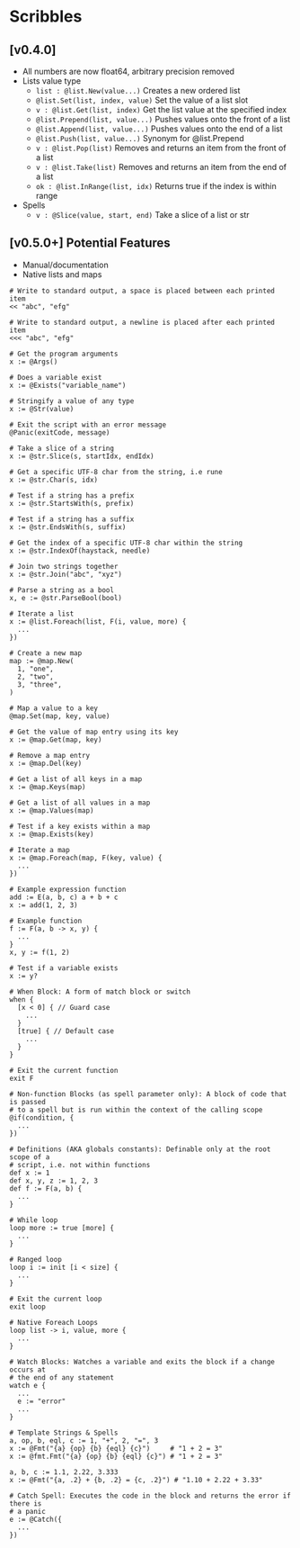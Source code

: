 # Scribbles

## [v0.4.0]

- All numbers are now float64, arbitrary precision removed
- Lists value type
  - `list : @list.New(value...)` Creates a new ordered list
  - `@list.Set(list, index, value)` Set the value of a list slot
  - `v : @list.Get(list, index)` Get the list value at the specified index
  - `@list.Prepend(list, value...)` Pushes values onto the front of a list
  - `@list.Append(list, value...)` Pushes values onto the end of a list
  - `@list.Push(list, value...)` Synonym for @list.Prepend
  - `v : @list.Pop(list)` Removes and returns an item from the front of a list
  - `v : @list.Take(list)` Removes and returns an item from the end of a list
  - `ok : @list.InRange(list, idx)` Returns true if the index is within range
- Spells
  - `v : @Slice(value, start, end)` Take a slice of a list or str

## [v0.5.0+] Potential Features

- Manual/documentation
- Native lists and maps

```
# Write to standard output, a space is placed between each printed item 
<< "abc", "efg"

# Write to standard output, a newline is placed after each printed item 
<<< "abc", "efg"

# Get the program arguments
x := @Args()

# Does a variable exist
x := @Exists("variable_name")

# Stringify a value of any type
x := @Str(value)

# Exit the script with an error message
@Panic(exitCode, message)

# Take a slice of a string
x := @str.Slice(s, startIdx, endIdx)

# Get a specific UTF-8 char from the string, i.e rune
x := @str.Char(s, idx)

# Test if a string has a prefix
x := @str.StartsWith(s, prefix)

# Test if a string has a suffix
x := @str.EndsWith(s, suffix)

# Get the index of a specific UTF-8 char within the string
x := @str.IndexOf(haystack, needle)

# Join two strings together
x := @str.Join("abc", "xyz")

# Parse a string as a bool
x, e := @str.ParseBool(bool)

# Iterate a list
x := @list.Foreach(list, F(i, value, more) {
  ...
})

# Create a new map
map := @map.New(
  1, "one",
  2, "two",
  3, "three",
)

# Map a value to a key
@map.Set(map, key, value)

# Get the value of map entry using its key
x := @map.Get(map, key)

# Remove a map entry
x := @map.Del(key)

# Get a list of all keys in a map
x := @map.Keys(map)

# Get a list of all values in a map
x := @map.Values(map)

# Test if a key exists within a map
x := @map.Exists(key)

# Iterate a map
x := @map.Foreach(map, F(key, value) {
  ...
})

# Example expression function
add := E(a, b, c) a + b + c
x := add(1, 2, 3)

# Example function
f := F(a, b -> x, y) {
  ...
}
x, y := f(1, 2)

# Test if a variable exists
x := y?

# When Block: A form of match block or switch
when {
  [x < 0] { // Guard case
    ... 
  }
  [true] { // Default case
    ... 
  }
}

# Exit the current function
exit F

# Non-function Blocks (as spell parameter only): A block of code that is passed
# to a spell but is run within the context of the calling scope
@if(condition, {
  ...
})

# Definitions (AKA globals constants): Definable only at the root scope of a
# script, i.e. not within functions
def x := 1
def x, y, z := 1, 2, 3
def f := F(a, b) {
  ...
}

# While loop
loop more := true [more] {
  ...
}

# Ranged loop
loop i := init [i < size] {
  ...
}

# Exit the current loop
exit loop

# Native Foreach Loops
loop list -> i, value, more {
  ...
}

# Watch Blocks: Watches a variable and exits the block if a change occurs at
# the end of any statement
watch e {
  ...
  e := "error"
  ...
}

# Template Strings & Spells
a, op, b, eql, c := 1, "+", 2, "=", 3
x := @Fmt("{a} {op} {b} {eql} {c}")     # "1 + 2 = 3"
x := @fmt.Fmt("{a} {op} {b} {eql} {c}") # "1 + 2 = 3"

a, b, c := 1.1, 2.22, 3.333
x := @Fmt("{a, .2} + {b, .2} = {c, .2}") # "1.10 + 2.22 + 3.33"

# Catch Spell: Executes the code in the block and returns the error if there is
# a panic
e := @Catch({
  ...
})
```
